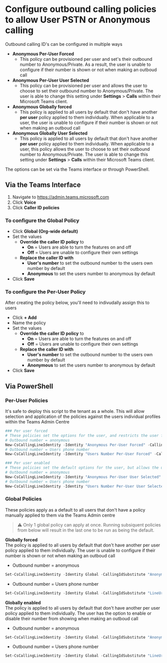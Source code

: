 # Configure outbound calling policies to allow User PSTN or Anonymous calling
Outbound calling ID's can be configured in multiple ways

- **Anonymous Per-User Forced**
  - This policy can be provisioned per user and set's their outbound number to Anonymous/Private. As a result, the user is unable to configure if their number is shown or not when making an outboud call
- **Anonymous Per-User User Selected**
  - This policy can be provisioned per user and allows the user to choose to set their outbound number to Anonymous/Private. The user is able to change this setting under **Settings** > **Calls** within their Microsoft Teams client.
- **Anonymous Globally forced**
  - This policy is applied to all users by default that don't have another **per user** policy applied to them individually. When applicable to a user, the user is unable to configure if their number is shown or not when making an outboud call
- **Anonymous Globally User Selected**
  - This policy is applied to all users by default that don't have another **per user** policy applied to them individually. When applicable to a user, this policy allows the user to choose to set their outbound number to Anonymous/Private. The user is able to change this setting under **Settings** > **Calls** within their Microsoft Teams client.

The options can be set via the Teams interface or through PowerShell.

## Via the Teams Interface
1. Navigate to https://admin.teams.microsoft.com
1. Click **Voice**
1. Click **Caller ID policies**

### To configure the Global Policy
- Click **Global (Org-wide default)**
- Set the values
  - **Override the caller ID policy** to
    - **On** = Users are able to turn the features on and off
    - **Off** = Users are unable to configure their own settings
  - **Replace the caller ID with**
    - **User's number** to set the outbound number to the users own number by default
    - **Anonymous** to set the users number to anonymous by default
- Click **Save**
    
    
 ### To configure the Per-User Policy
 After creating the policy below, you'll need to indivudally assign this to users
- Click **+ Add**
- Name the policy
- Set the values
  - **Override the caller ID policy** to
    - **On** = Users are able to turn the features on and off
    - **Off** = Users are unable to configure their own settings
  - **Replace the caller ID with**
    - **User's number** to set the outbound number to the users own number by default
    - **Anonymous** to set the users number to anonymous by default
- Click **Save**


## Via PowerShell
### Per-User Policies
It's safe to deploy this script to the tenant as a whole. This will allow selection and application of the policies against the users individual profiles within the Teams Admin Centre
````PowerShell
### Per user forced
# These policies set the options for the user, and restricts the user from changing the options
# Outbound number = anonymous
New-CsCallingLineIdentity -Identity "Anonymous Per-User Forced" -CallingIdSubstitute "Anonymous" -EnableUserOverride $false -Description "This policy can be provisioned per user and set's their outbound number to Anonymous/Private. As a result, the user is unable to configure if their number is shown or not when making an outboud call"
# Outbound number = Users phone number
New-CsCallingLineIdentity -Identity "Users Number Per-User Forced" -CallingIdSubstitute "LineUri" -EnableUserOverride $false -Description "This policy can be provisioned per user and set's their outbound number to their assigned PSTN dialing number. As a result, the user is unable to configure their outbound calling number within the Microsoft Teams client"

### Per user enabled
# These policies set the default options for the user, but allows the user to change options
# Outbound number = anonymous
New-CsCallingLineIdentity -Identity "Anonymous Per-User User Selected" -CallingIdSubstitute "Anonymous" -EnableUserOverride $true -Description "This policy can be provisioned per user and allows the user to choose to set their outbound number to Anonymous/Private. The user is able to change this setting under Settings > Calls within their Microsoft Teams client."
# Outbound number = Users phone number
New-CsCallingLineIdentity -Identity "Users Number Per-User User Selected" -CallingIdSubstitute "LineUri" -EnableUserOverride $true -Description "This policy can be provisioned per user and defaults their outbound number to their assigned PSTN dialing number. Where applicable within the tenant, the user may be able to select an alternate number as well."
````

### Global Policies
These policies apply as a default to all users that don't have a policy manually applied to them via the Teams Admin centre
> ⚠ Only 1 global policy can apply at once. Running subsiquent policies from below will result in the last one to be run as being the default.


**Globally forced**\
  The policy is applied to all users by default that don't have another per user policy applied to them individually. The user is unable to configure if their number is shown or not when making an outboud call
- Outbound number = anonymous
````PowerShell
Set-CsCallingLineIdentity -Identity Global -CallingIdSubstitute "Anonymous" -EnableUserOverride $false -Description "Users outbound caller ID is Anonmymous by default with no abilty for the user to change this setting. Applies unless a per-user policy is also applied to the user"
````
- Outbound number = Users phone number
````PowerShell
Set-CsCallingLineIdentity -Identity Global -CallingIdSubstitute "LineUri" -EnableUserOverride $false -Description "Users outbound caller ID is their assigned PSTN number by default with no abilty for the user to change this setting. Applies unless a per-user policy is also applied to the user"
````

**Globally enabled**\
  The policy is applied to all users by default that don't have another per user policy applied to them individually. The user has the option to enable or disable their number from showing when making an outboud call
- Outbound number = anonymous
````PowerShell
Set-CsCallingLineIdentity -Identity Global -CallingIdSubstitute "Anonymous" -EnableUserOverride $true -Description "Users outbound caller ID can be changed by the user between showing their number and Anonymous/Private using the Settings > Calling options within their Microsoft Teams client. Applies unless a per-user policy is also applied to the user"
````
- Outbound number = Users phone number
````PowerShell
Set-CsCallingLineIdentity -Identity Global -CallingIdSubstitute "LineUri" -EnableUserOverride $true -Description "Users outbound caller ID is set to their assigned PSTN number by default. Applies unless a per-user policy is also applied to the user"
````
